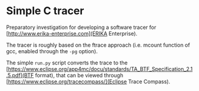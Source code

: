 Simple C tracer
===============

Preparatory investigation for developing a software tracer
for [http://www.erika-enterprise.com](ERIKA Enterprise).

The tracer is roughly based on the ftrace approach (i.e. mcount function of
gcc, enabled through the `-pg` option).

The simple `run.py` script converts the trace to the
[https://www.eclipse.org/app4mc/docu/standards/TA_BTF_Specification_2.1.5.pdf](BTF format),
that can be viewed through [https://www.eclipse.org/tracecompass/](Eclipse Trace Compass).
